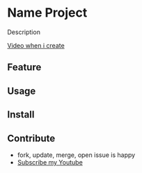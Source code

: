 # Name Project

Description

[Video when i create]()

## Feature

## Usage

## Install

## Contribute
- fork, update, merge, open issue is happy
- [Subscribe my Youtube](https://www.youtube.com/@WingramOrg)